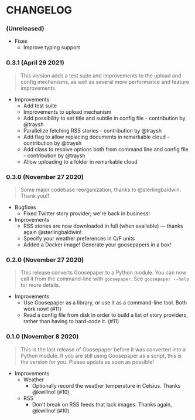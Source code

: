 # CHANGELOG

### (Unreleased)

-   Fixes
    -   Improve typing support

### **0.3.1** (April 29 2021)

> This version adds a test suite and improvements to the upload and config mechanisms, as well as several more performance and feature improvements.

-   Improvements
    -   Add test suite
    -   Improvements to upload mechanism
    -   Add possibility to set title and subtile in config file - contribution by @traysh
    -   Parallelize fetching RSS stories - contribution by @traysh
    -   Add flag to allow replacing documents in remarkable cloud - contribution by @traysh
    -   Add class to resolve options both from command line and config file - contribution by @traysh
    -   Allow uploading to a folder in remarkable cloud

### **0.3.0** (November 27 2020)

> Some major codebase reorganization, thanks to @sterlingbaldwin. Thank you!!

-   Bugfixes
    -   Fixed Twitter story provider; we're back in business!
-   Improvements
    -   RSS stories are now downloaded in full (when available) — thanks again @sterlingbaldwin!
    -   Specify your weather preferences in C/F units
    -   Added a Docker image! Generate your goosepapers in a box!

### **0.2.0** (November 27 2020)

> This release converts Goosepaper to a Python module. You can now call it from the command-line with `goosepaper`. See `goosepaper --help` for more details.

-   Improvements
    -   Use Goosepaper as a library, or use it as a command-line tool. Both work now! (#11)
    -   Read a config file from disk in order to build a list of story providers, rather than having to hard-code it. (#11)

### **0.1.0** (November 8 2020)

> This is the last release of Goosepaper before it was converted into a Python module. If you are still using Goosepaper as a script, this is the version for you. Please update as soon as possible!

-   Improvements
    -   Weather
        -   Optionally record the weather temperature in Celsius. Thanks @kwillno! (#10)
    -   RSS
        -   Don't break on RSS feeds that lack images. Thanks again, @kwillno! (#10)

